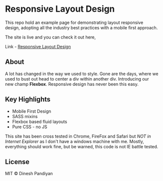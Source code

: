 # Responsive Layout Design

This repo hold an example page for demonstrating layout responsive design, adopting all the industry best practices with a mobile first approach.

The site is live and you can check it out here,

Link - [Responsive Layout Design](http://responsivelayout.dkbox.in)

## About

A lot has changed in the way we used to style. Gone are the days, where we used to bust out head to center a div within another div. Introducing our new champ **Flexbox**. Responsive design has never been this easy.

## Key Highlights

- Mobile First Design
- SASS mixins
- Flexbox based fluid layouts
- Pure CSS - no JS

This site has been cross tested in Chrome, FireFox and Safari but _NOT in Internet Explorer_ as I don't have a windows machine with me. Mostly, everything should work fine, but be warned, this code is not IE battle tested.


## License

MIT © Dinesh Pandiyan